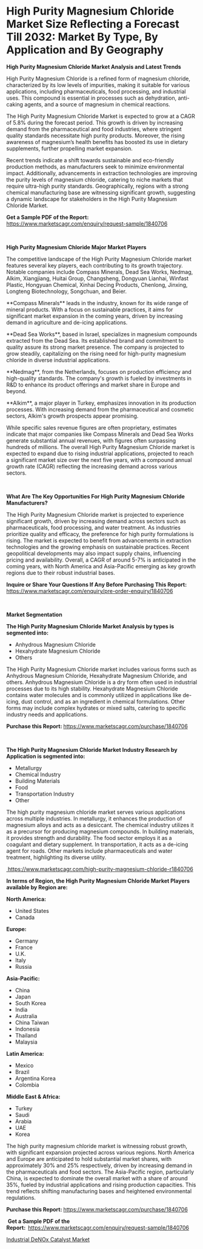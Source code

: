 <p><h1>High Purity Magnesium Chloride Market Size Reflecting a Forecast Till 2032: Market By Type, By Application and By Geography</h1></p><p><strong>High Purity Magnesium Chloride Market Analysis and Latest Trends</strong></p>
<p><p>High Purity Magnesium Chloride is a refined form of magnesium chloride, characterized by its low levels of impurities, making it suitable for various applications, including pharmaceuticals, food processing, and industrial uses. This compound is essential in processes such as dehydration, anti-caking agents, and a source of magnesium in chemical reactions. </p><p>The High Purity Magnesium Chloride Market is expected to grow at a CAGR of 5.8% during the forecast period. This growth is driven by increasing demand from the pharmaceutical and food industries, where stringent quality standards necessitate high purity products. Moreover, the rising awareness of magnesium’s health benefits has boosted its use in dietary supplements, further propelling market expansion.</p><p>Recent trends indicate a shift towards sustainable and eco-friendly production methods, as manufacturers seek to minimize environmental impact. Additionally, advancements in extraction technologies are improving the purity levels of magnesium chloride, catering to niche markets that require ultra-high purity standards. Geographically, regions with a strong chemical manufacturing base are witnessing significant growth, suggesting a dynamic landscape for stakeholders in the High Purity Magnesium Chloride Market.</p></p>
<p><strong>Get a Sample PDF of the Report:&nbsp;</strong> <a href="https://www.marketscagr.com/enquiry/request-sample/1840706?utm_campaign=1902&utm_medium=2&utm_source=Github&utm_content=ia&utm_term=03022025&utm_id=high-purity-magnesium-chloride">https://www.marketscagr.com/enquiry/request-sample/1840706</a></p>
<p>&nbsp;</p>
<p><strong>High Purity Magnesium Chloride Major Market Players</strong></p>
<p><p>The competitive landscape of the High Purity Magnesium Chloride market features several key players, each contributing to its growth trajectory. Notable companies include Compass Minerals, Dead Sea Works, Nedmag, Alkim, Xiangjiang, Huitai Group, Changsheng, Dongyuan Lianhai, Winfast Plastic, Hongyuan Chemical, Xinhai Decing Products, Chenlong, Jinxing, Longteng Biotechnology, Songchuan, and Beier.</p><p>**Compass Minerals** leads in the industry, known for its wide range of mineral products. With a focus on sustainable practices, it aims for significant market expansion in the coming years, driven by increasing demand in agriculture and de-icing applications.</p><p>**Dead Sea Works**, based in Israel, specializes in magnesium compounds extracted from the Dead Sea. Its established brand and commitment to quality assure its strong market presence. The company is projected to grow steadily, capitalizing on the rising need for high-purity magnesium chloride in diverse industrial applications.</p><p>**Nedmag**, from the Netherlands, focuses on production efficiency and high-quality standards. The company's growth is fueled by investments in R&D to enhance its product offerings and market share in Europe and beyond.</p><p>**Alkim**, a major player in Turkey, emphasizes innovation in its production processes. With increasing demand from the pharmaceutical and cosmetic sectors, Alkim's growth prospects appear promising.</p><p>While specific sales revenue figures are often proprietary, estimates indicate that major companies like Compass Minerals and Dead Sea Works generate substantial annual revenues, with figures often surpassing hundreds of millions. The overall High Purity Magnesium Chloride market is expected to expand due to rising industrial applications, projected to reach a significant market size over the next five years, with a compound annual growth rate (CAGR) reflecting the increasing demand across various sectors.</p></p>
<p>&nbsp;</p>
<p><strong>What Are The Key Opportunities For High Purity Magnesium Chloride Manufacturers?</strong></p>
<p><p>The High Purity Magnesium Chloride market is projected to experience significant growth, driven by increasing demand across sectors such as pharmaceuticals, food processing, and water treatment. As industries prioritize quality and efficacy, the preference for high purity formulations is rising. The market is expected to benefit from advancements in extraction technologies and the growing emphasis on sustainable practices. Recent geopolitical developments may also impact supply chains, influencing pricing and availability. Overall, a CAGR of around 5-7% is anticipated in the coming years, with North America and Asia-Pacific emerging as key growth regions due to their robust industrial bases.</p></p>
<p><strong>Inquire or Share Your Questions If Any Before Purchasing This Report:</strong> <a href="https://www.marketscagr.com/enquiry/pre-order-enquiry/1840706?utm_campaign=1902&utm_medium=2&utm_source=Github&utm_content=ia&utm_term=03022025&utm_id=high-purity-magnesium-chloride">https://www.marketscagr.com/enquiry/pre-order-enquiry/1840706</a></p>
<p>&nbsp;</p>
<p><strong>Market Segmentation</strong></p>
<p><strong>The High Purity Magnesium Chloride Market Analysis by types is segmented into:</strong></p>
<p><ul><li>Anhydrous Magnesium Chloride</li><li>Hexahydrate Magnesium Chloride</li><li>Others</li></ul></p>
<p><p>The High Purity Magnesium Chloride market includes various forms such as Anhydrous Magnesium Chloride, Hexahydrate Magnesium Chloride, and others. Anhydrous Magnesium Chloride is a dry form often used in industrial processes due to its high stability. Hexahydrate Magnesium Chloride contains water molecules and is commonly utilized in applications like de-icing, dust control, and as an ingredient in chemical formulations. Other forms may include complex hydrates or mixed salts, catering to specific industry needs and applications.</p></p>
<p><strong>Purchase this Report:&nbsp;</strong><a href="https://www.marketscagr.com/purchase/1840706?utm_campaign=1902&utm_medium=2&utm_source=Github&utm_content=ia&utm_term=03022025&utm_id=high-purity-magnesium-chloride">https://www.marketscagr.com/purchase/1840706</a></p>
<p>&nbsp;</p>
<p><strong>The High Purity Magnesium Chloride Market Industry Research by Application is segmented into:</strong></p>
<p><ul><li>Metallurgy</li><li>Chemical Industry</li><li>Building Materials</li><li>Food</li><li>Transportation Industry</li><li>Other</li></ul></p>
<p><p>The high purity magnesium chloride market serves various applications across multiple industries. In metallurgy, it enhances the production of magnesium alloys and acts as a desiccant. The chemical industry utilizes it as a precursor for producing magnesium compounds. In building materials, it provides strength and durability. The food sector employs it as a coagulant and dietary supplement. In transportation, it acts as a de-icing agent for roads. Other markets include pharmaceuticals and water treatment, highlighting its diverse utility.</p></p>
<p><a href="https://www.marketscagr.com/high-purity-magnesium-chloride-r1840706?utm_campaign=1902&utm_medium=2&utm_source=Github&utm_content=ia&utm_term=03022025&utm_id=high-purity-magnesium-chloride">&nbsp;https://www.marketscagr.com/high-purity-magnesium-chloride-r1840706</a></p>
<p><strong>In terms of Region, the High Purity Magnesium Chloride Market Players available by Region are:</strong></p>
<p>
    <p> <strong> North America: </strong>
        <ul>
            <li>United States</li>
            <li>Canada</li>
        </ul>
        </p> 
    <p> <strong> Europe: </strong>
        <ul>
            <li>Germany</li>
            <li>France</li>
            <li>U.K.</li>
            <li>Italy</li>
            <li>Russia</li>
        </ul>
        </p> 
    <p> <strong> Asia-Pacific: </strong>
        <ul>
            <li>China</li>
            <li>Japan</li>
            <li>South Korea</li>
            <li>India</li>
            <li>Australia</li>
            <li>China Taiwan</li>
            <li>Indonesia</li>
            <li>Thailand</li>
            <li>Malaysia</li>
        </ul>
        </p> 
    <p> <strong> Latin America: </strong>
        <ul>
            <li>Mexico</li>
            <li>Brazil</li>
            <li>Argentina Korea</li>
            <li>Colombia</li>
        </ul>
        </p> 
    <p> <strong> Middle East & Africa: </strong>
        <ul>
            <li>Turkey</li>
            <li>Saudi</li>
            <li>Arabia</li>
            <li>UAE</li>
            <li>Korea</li>
        </ul>
    </p>
    </p>
<p><p>The high purity magnesium chloride market is witnessing robust growth, with significant expansion projected across various regions. North America and Europe are anticipated to hold substantial market shares, with approximately 30% and 25% respectively, driven by increasing demand in the pharmaceuticals and food sectors. The Asia-Pacific region, particularly China, is expected to dominate the overall market with a share of around 35%, fueled by industrial applications and rising production capacities. This trend reflects shifting manufacturing bases and heightened environmental regulations.</p></p>
<p><strong>Purchase this Report: </strong><a href="https://www.marketscagr.com/purchase/1840706?utm_campaign=1902&utm_medium=2&utm_source=Github&utm_content=ia&utm_term=03022025&utm_id=high-purity-magnesium-chloride">https://www.marketscagr.com/purchase/1840706</a></p>
<p>&nbsp;<strong>Get a Sample PDF of the Report:&nbsp;&nbsp;</strong><a href="https://www.marketscagr.com/enquiry/request-sample/1840706?utm_campaign=1902&utm_medium=2&utm_source=Github&utm_content=ia&utm_term=03022025&utm_id=high-purity-magnesium-chloride">https://www.marketscagr.com/enquiry/request-sample/1840706</a></p>
<p><strong></strong></p>
<p><p><a href="https://github.com/rahu1506/Market-Research-Report-List-6/blob/main/industrial-denox-catalyst-market.md?utm_campaign=1902&utm_medium=2&utm_source=Github&utm_content=ia&utm_term=03022025&utm_id=high-purity-magnesium-chloride">Industrial DeNOx Catalyst Market</a></p></p>